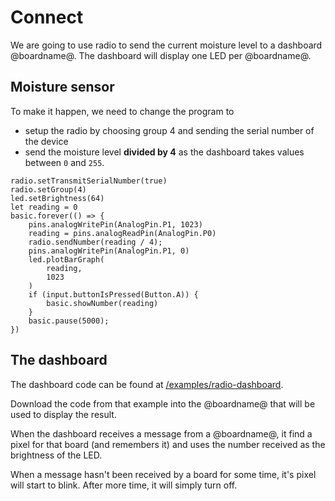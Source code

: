 # Connect

We are going to use radio to send the current moisture
level to a dashboard @boardname@. The dashboard
will display one LED per @boardname@.

## Moisture sensor

To make it happen, we need to change the program to 
* setup the radio by choosing group 4 and sending the serial number of the device
* send the moisture level **divided by 4** 
as the dashboard takes values between ``0`` and ``255``.

```blocks
radio.setTransmitSerialNumber(true)
radio.setGroup(4)
led.setBrightness(64)
let reading = 0
basic.forever(() => {
    pins.analogWritePin(AnalogPin.P1, 1023)
    reading = pins.analogReadPin(AnalogPin.P0)
    radio.sendNumber(reading / 4);
    pins.analogWritePin(AnalogPin.P1, 0)
    led.plotBarGraph(
        reading,
        1023
    )
    if (input.buttonIsPressed(Button.A)) {
        basic.showNumber(reading)
    }
    basic.pause(5000);
})
```

## The dashboard

The dashboard code can be found at [/examples/radio-dashboard](/examples/radio-dashboard).

Download the code from that example into the @boardname@ that will be used to display the result.

When the dashboard receives a message from a @boardname@, it find a pixel for that board (and remembers it)
and uses the number received as the brightness of the LED.

When a message hasn't been received by a board for some time, it's pixel will start to blink. After more time, it will simply turn off. 
